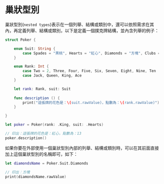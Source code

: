 # 巢狀型別

巢狀型別(`nested types`)表示在一個列舉、結構或類別中，還可以依照需求在其內，再定義列舉、結構或類別，以下是定義一個撲克牌結構，並內含列舉的例子：

```swift
struct Poker {

    enum Suit: String {
        case Spades = "黑桃", Hearts = "紅心", Diamonds = "方塊", Clubs = "梅花"
    }

    enum Rank: Int {
        case Two = 2, Three, Four, Five, Six, Seven, Eight, Nine, Ten
        case Jack, Queen, King, Ace
    }

    let rank: Rank, suit: Suit
    
    func description () {
        print("這張牌的花色是：\(suit.rawValue)，點數為：\(rank.rawValue)")
    }

}

let poker = Poker(rank: .King, suit: .Hearts)

// 印出：這張牌的花色是：紅心，點數為：13
poker.description()

```

如果你要在外部使用一個巢狀型別內部的列舉、結構或類別時，可以在其前面直接加上這個巢狀型別的名稱即可，如下：

```swift
let diamondsName = Poker.Suit.Diamonds

// 印出：方塊
print(diamondsName.rawValue)

```

